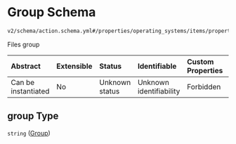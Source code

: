 # Group Schema

```txt
v2/schema/action.schema.yml#/properties/operating_systems/items/properties/steps/items/properties/actions/items/oneOf/23/properties/core:download/properties/group
```

Files group

| Abstract            | Extensible | Status         | Identifiable            | Custom Properties | Additional Properties | Access Restrictions | Defined In                                                          |
| :------------------ | :--------- | :------------- | :---------------------- | :---------------- | :-------------------- | :------------------ | :------------------------------------------------------------------ |
| Can be instantiated | No         | Unknown status | Unknown identifiability | Forbidden         | Allowed               | none                | [device.schema.json*](../device.schema.json "open original schema") |

## group Type

`string` ([Group](device-properties-operating-systems-operating-system-properties-steps-step-properties-group-step-action-oneof-coredownload-action-properties-coredownload-action-properties-group.md))
